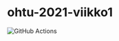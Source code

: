 # ohtu-2021-viikko1
![GitHub Actions](https://github.com/rtammisalo/ohtu-2021-viikko1/workflows/CI/badge.svg)
